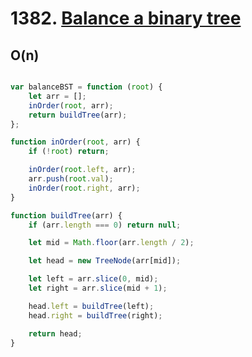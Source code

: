 # 1382. [Balance a binary tree](https://leetcode.com/problems/balance-a-binary-search-tree/)
## O(n)


```js

var balanceBST = function (root) {
    let arr = [];
    inOrder(root, arr);
    return buildTree(arr);
};

function inOrder(root, arr) {
    if (!root) return;

    inOrder(root.left, arr);
    arr.push(root.val);
    inOrder(root.right, arr);
}

function buildTree(arr) {
    if (arr.length === 0) return null;

    let mid = Math.floor(arr.length / 2);

    let head = new TreeNode(arr[mid]);

    let left = arr.slice(0, mid);
    let right = arr.slice(mid + 1);

    head.left = buildTree(left);
    head.right = buildTree(right);

    return head;
}

```